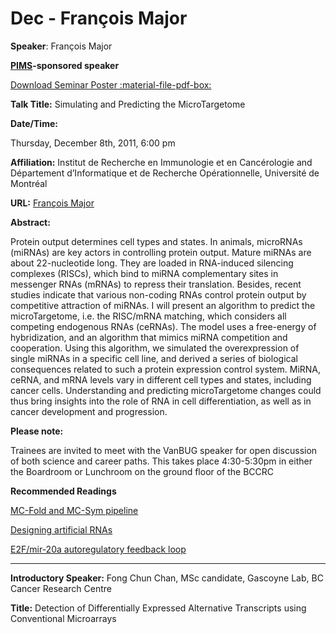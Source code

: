 # Dec - François Major

**Speaker**: François Major

**[PIMS](http://www.pims.math.ca)-sponsored speaker**

[Download Seminar Poster :material-file-pdf-box:](http://www.vanbug.org/wp-content/uploads/2011/12/poster_dec_2011.pdf "poster_dec_2011.pdf")

**Talk Title:** Simulating and Predicting the MicroTargetome

**Date/Time:**

Thursday, December 8th, 2011, 6:00 pm

**Affiliation:** Institut de Recherche en Immunologie et en Cancérologie and Département d’Informatique et de Recherche Opérationnelle, Université de Montréal

**URL:** [François Major](http://www.iro.umontreal.ca/~major/)

**Abstract:**

Protein output determines cell types and states. In animals, microRNAs (miRNAs) are key actors in controlling protein output. Mature miRNAs are about 22-nucleotide long. They are loaded in RNA-induced silencing complexes (RISCs), which bind to miRNA complementary sites in messenger RNAs (mRNAs) to repress their translation. Besides, recent studies indicate that various non-coding RNAs control protein output by competitive attraction of miRNAs. I will present an algorithm to predict the microTargetome, i.e. the RISC/mRNA matching, which considers all competing endogenous RNAs (ceRNAs). The model uses a free-energy of hybridization, and an algorithm that mimics miRNA competition and cooperation. Using this algorithm, we simulated the overexpression of single miRNAs in a specific cell line, and derived a series of biological consequences related to such a protein expression control system. MiRNA, ceRNA, and mRNA levels vary in different cell types and states, including cancer cells. Understanding and predicting microTargetome changes could thus bring insights into the role of RNA in cell differentiation, as well as in cancer development and progression.

**Please note:**

Trainees are invited to meet with the VanBUG speaker for open discussion of both science and career paths. This takes place 4:30-5:30pm in either the Boardroom or Lunchroom on the ground floor of the BCCRC

**Recommended Readings**

[MC-Fold and MC-Sym pipeline](http://www.ncbi.nlm.nih.gov/pubmed/18322526)

[Designing artificial RNAs](http://www.ncbi.nlm.nih.gov/pubmed/20453028)

[E2F/mir-20a autoregulatory feedback loop](http://www.jbc.org/content/282/4/2135)

---

**Introductory Speaker:** Fong Chun Chan, MSc candidate, Gascoyne Lab, BC Cancer Research Centre

**Title:** Detection of Differentially Expressed Alternative Transcripts using Conventional Microarrays


